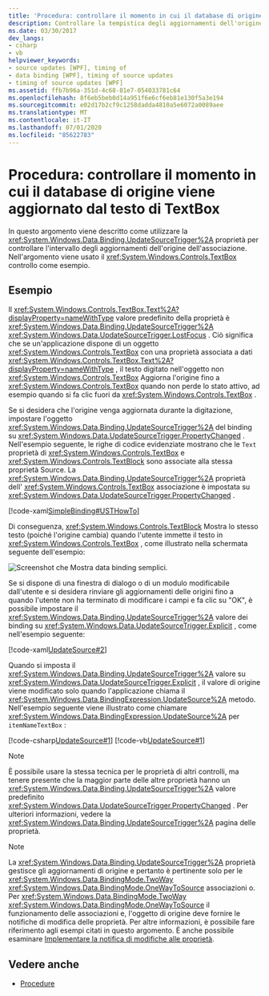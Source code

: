 ```yaml
---
title: 'Procedura: controllare il momento in cui il database di origine viene aggiornato dal testo di TextBox'
description: Controllare la tempistica degli aggiornamenti dell'origine di binding usando la proprietà UpdateSourceTrigger in Windows Presentation Foundation (WPF).
ms.date: 03/30/2017
dev_langs:
- csharp
- vb
helpviewer_keywords:
- source updates [WPF], timing of
- data binding [WPF], timing of source updates
- timing of source updates [WPF]
ms.assetid: ffb7b96a-351d-4c68-81e7-054033781c64
ms.openlocfilehash: 8f6eb5beb0d14a951f6e6cf6eb81e130f5a3e194
ms.sourcegitcommit: e02d17b2cf9c1258dadda4810a5e6072a0089aee
ms.translationtype: MT
ms.contentlocale: it-IT
ms.lasthandoff: 07/01/2020
ms.locfileid: "85622783"
---
```

# <a name="how-to-control-when-the-textbox-text-updates-the-source"></a>Procedura: controllare il momento in cui il database di origine viene aggiornato dal testo di TextBox
In questo argomento viene descritto come utilizzare la <xref:System.Windows.Data.Binding.UpdateSourceTrigger%2A> proprietà per controllare l'intervallo degli aggiornamenti dell'origine dell'associazione. Nell'argomento viene usato il <xref:System.Windows.Controls.TextBox> controllo come esempio.

## <a name="example"></a>Esempio
 Il <xref:System.Windows.Controls.TextBox.Text%2A?displayProperty=nameWithType> valore predefinito della proprietà è <xref:System.Windows.Data.Binding.UpdateSourceTrigger%2A> <xref:System.Windows.Data.UpdateSourceTrigger.LostFocus> . Ciò significa che se un'applicazione dispone di un oggetto <xref:System.Windows.Controls.TextBox> con una proprietà associata a dati <xref:System.Windows.Controls.TextBox.Text%2A?displayProperty=nameWithType> , il testo digitato nell'oggetto non <xref:System.Windows.Controls.TextBox> Aggiorna l'origine fino a <xref:System.Windows.Controls.TextBox> quando non perde lo stato attivo, ad esempio quando si fa clic fuori da <xref:System.Windows.Controls.TextBox> .

 Se si desidera che l'origine venga aggiornata durante la digitazione, impostare l'oggetto <xref:System.Windows.Data.Binding.UpdateSourceTrigger%2A> del binding su <xref:System.Windows.Data.UpdateSourceTrigger.PropertyChanged> . Nell'esempio seguente, le righe di codice evidenziate mostrano che le `Text` proprietà di <xref:System.Windows.Controls.TextBox> e <xref:System.Windows.Controls.TextBlock> sono associate alla stessa proprietà Source. La <xref:System.Windows.Data.Binding.UpdateSourceTrigger%2A> proprietà dell' <xref:System.Windows.Controls.TextBox> associazione è impostata su <xref:System.Windows.Data.UpdateSourceTrigger.PropertyChanged> .

 [!code-xaml[SimpleBinding#USTHowTo](~/samples/snippets/visualbasic/VS_Snippets_Wpf/SimpleBinding/VisualBasic/Page1.xaml?highlight=33-39,41-42)]

 Di conseguenza, <xref:System.Windows.Controls.TextBlock> Mostra lo stesso testo (poiché l'origine cambia) quando l'utente immette il testo in <xref:System.Windows.Controls.TextBox> , come illustrato nella schermata seguente dell'esempio:

 ![Screenshot che Mostra data binding semplici.](./media/how-to-control-when-the-textbox-text-updates-the-source/data-binding-simple-binding-sample.png)

 Se si dispone di una finestra di dialogo o di un modulo modificabile dall'utente e si desidera rinviare gli aggiornamenti delle origini fino a quando l'utente non ha terminato di modificare i campi e fa clic su "OK", è possibile impostare il <xref:System.Windows.Data.Binding.UpdateSourceTrigger%2A> valore dei binding su <xref:System.Windows.Data.UpdateSourceTrigger.Explicit> , come nell'esempio seguente:

 [!code-xaml[UpdateSource#2](~/samples/snippets/csharp/VS_Snippets_Wpf/UpdateSource/CSharp/Window1.xaml#2)]

 Quando si imposta il <xref:System.Windows.Data.Binding.UpdateSourceTrigger%2A> valore su <xref:System.Windows.Data.UpdateSourceTrigger.Explicit> , il valore di origine viene modificato solo quando l'applicazione chiama il <xref:System.Windows.Data.BindingExpression.UpdateSource%2A> metodo. Nell'esempio seguente viene illustrato come chiamare <xref:System.Windows.Data.BindingExpression.UpdateSource%2A> per `itemNameTextBox` :

 [!code-csharp[UpdateSource#1](~/samples/snippets/csharp/VS_Snippets_Wpf/UpdateSource/CSharp/Window1.xaml.cs#1)]
 [!code-vb[UpdateSource#1](~/samples/snippets/visualbasic/VS_Snippets_Wpf/UpdateSource/VisualBasic/Window1.xaml.vb#1)]

> [!NOTE]
> È possibile usare la stessa tecnica per le proprietà di altri controlli, ma tenere presente che la maggior parte delle altre proprietà hanno un <xref:System.Windows.Data.Binding.UpdateSourceTrigger%2A> valore predefinito <xref:System.Windows.Data.UpdateSourceTrigger.PropertyChanged> . Per ulteriori informazioni, vedere la <xref:System.Windows.Data.Binding.UpdateSourceTrigger%2A> pagina delle proprietà.

> [!NOTE]
> La <xref:System.Windows.Data.Binding.UpdateSourceTrigger%2A> proprietà gestisce gli aggiornamenti di origine e pertanto è pertinente solo per le <xref:System.Windows.Data.BindingMode.TwoWay> <xref:System.Windows.Data.BindingMode.OneWayToSource> associazioni o. Per <xref:System.Windows.Data.BindingMode.TwoWay> <xref:System.Windows.Data.BindingMode.OneWayToSource> il funzionamento delle associazioni e, l'oggetto di origine deve fornire le notifiche di modifica delle proprietà. Per altre informazioni, è possibile fare riferimento agli esempi citati in questo argomento. È anche possibile esaminare [Implementare la notifica di modifiche alle proprietà](how-to-implement-property-change-notification.md).

## <a name="see-also"></a>Vedere anche

- [Procedure](data-binding-how-to-topics.md)
